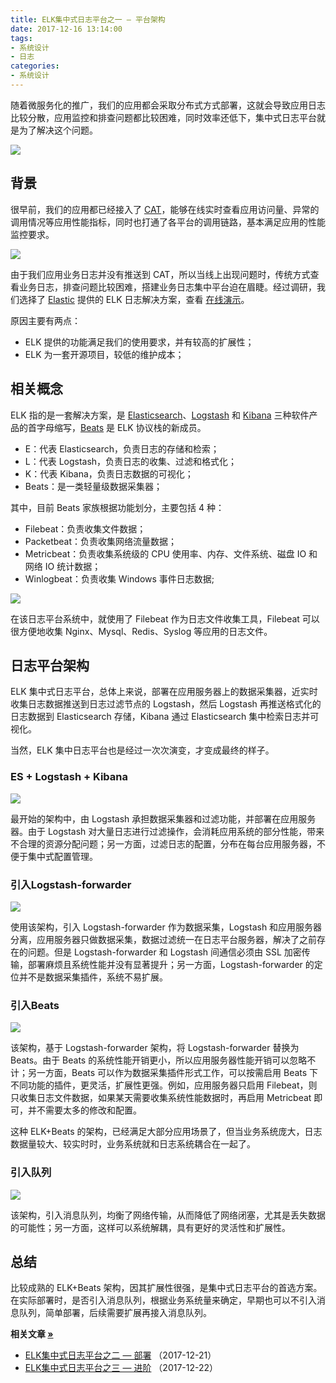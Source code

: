 ```yaml
---
title: ELK集中式日志平台之一 — 平台架构
date: 2017-12-16 13:14:00
tags:
- 系统设计
- 日志
categories:
- 系统设计
---
```


随着微服务化的推广，我们的应用都会采取分布式方式部署，这就会导致应用日志比较分散，应用监控和排查问题都比较困难，同时效率还低下，集中式日志平台就是为了解决这个问题。

![](//www.fanhaobai.com/2017/12/elk/c0625948-b690-48ad-a178-63fc08b0cefb.png)<!--more-->

## 背景

很早前，我们的应用都已经接入了 [CAT](https://github.com/dianping/cat)，能够在线实时查看应用访问量、异常的调用情况等应用性能指标，同时也打通了各平台的调用链路，基本满足应用的性能监控要求。

![](//www.fanhaobai.com/2017/12/elk/b488220c-e24a-4eaf-8ee9-81cc6ae9484c.png)

由于我们应用业务日志并没有推送到 CAT，所以当线上出现问题时，传统方式查看业务日志，排查问题比较困难，搭建业务日志集中平台迫在眉睫。经过调研，我们选择了 [Elastic](https://www.elastic.co) 提供的 ELK 日志解决方案，查看 [在线演示](http://demo.elastic.co/app/kibana#/dashboard/b7be4700-6837-11e7-bd1c-eb5e5ad48f8b)。

原因主要有两点：

* ELK 提供的功能满足我们的使用要求，并有较高的扩展性；
* ELK 为一套开源项目，较低的维护成本；

## 相关概念

ELK 指的是一套解决方案，是 [Elasticsearch](https://www.elastic.co/cn/products/elasticsearch)、[Logstash](https://www.elastic.co/cn/products/logstash) 和 [Kibana](https://www.elastic.co/cn/products/kibana) 三种软件产品的首字母缩写，[Beats](https://www.elastic.co/cn/products/beats) 是 ELK 协议栈的新成员。

* E：代表 Elasticsearch，负责日志的存储和检索； 
* L：代表 Logstash，负责日志的收集、过滤和格式化； 
* K：代表 Kibana，负责日志数据的可视化；
* Beats：是一类轻量级数据采集器；

其中，目前 Beats 家族根据功能划分，主要包括 4 种：

* Filebeat：负责收集文件数据； 
* Packetbeat：负责收集网络流量数据；
* Metricbeat：负责收集系统级的 CPU 使用率、内存、文件系统、磁盘 IO 和网络 IO 统计数据；
* Winlogbeat：负责收集 Windows 事件日志数据;

![](//www.fanhaobai.com/2017/12/elk/de986f14-1b7a-46f0-bf81-e477dda1e157.png)

在该日志平台系统中，就使用了 Filebeat 作为日志文件收集工具，Filebeat 可以很方便地收集 Nginx、Mysql、Redis、Syslog 等应用的日志文件。

## 日志平台架构

ELK 集中式日志平台，总体上来说，部署在应用服务器上的数据采集器，近实时收集日志数据推送到日志过滤节点的 Logstash，然后 Logstash 再推送格式化的日志数据到 Elasticsearch 存储，Kibana 通过 Elasticsearch 集中检索日志并可视化。

当然，ELK 集中日志平台也是经过一次次演变，才变成最终的样子。

### ES + Logstash + Kibana

![](//www.fanhaobai.com/2017/12/elk/b19f74ae-2be3-4aef-b390-246acbf3050f.png)

最开始的架构中，由 Logstash 承担数据采集器和过滤功能，并部署在应用服务器。由于 Logstash 对大量日志进行过滤操作，会消耗应用系统的部分性能，带来不合理的资源分配问题；另一方面，过滤日志的配置，分布在每台应用服务器，不便于集中式配置管理。

### 引入Logstash-forwarder

![](//www.fanhaobai.com/2017/12/elk/c2f50522-4a60-47b5-80b3-69f194745e19.png)

使用该架构，引入 Logstash-forwarder 作为数据采集，Logstash 和应用服务器分离，应用服务器只做数据采集，数据过滤统一在日志平台服务器，解决了之前存在的问题。但是 Logstash-forwarder 和 Logstash 间通信必须由 SSL 加密传输，部署麻烦且系统性能并没有显著提升；另一方面，Logstash-forwarder 的定位并不是数据采集插件，系统不易扩展。

### 引入Beats

![](//www.fanhaobai.com/2017/12/elk/c0625948-b690-48ad-a178-63fc08b0cefb.png)

该架构，基于 Logstash-forwarder 架构，将 Logstash-forwarder 替换为 Beats。由于 Beats 的系统性能开销更小，所以应用服务器性能开销可以忽略不计；另一方面，Beats 可以作为数据采集插件形式工作，可以按需启用 Beats 下不同功能的插件，更灵活，扩展性更强。例如，应用服务器只启用 Filebeat，则只收集日志文件数据，如果某天需要收集系统性能数据时，再启用 Metricbeat 即可，并不需要太多的修改和配置。

这种 ELK+Beats 的架构，已经满足大部分应用场景了，但当业务系统庞大，日志数据量较大、较实时时，业务系统就和日志系统耦合在一起了。

### 引入队列

![](//www.fanhaobai.com/2017/12/elk/17b1a5c7-2897-46f2-becd-3f03f926bc0f.png)

该架构，引入消息队列，均衡了网络传输，从而降低了网络闭塞，尤其是丢失数据的可能性；另一方面，这样可以系统解耦，具有更好的灵活性和扩展性。

## 总结

比较成熟的 ELK+Beats 架构，因其扩展性很强，是集中式日志平台的首选方案。在实际部署时，是否引入消息队列，根据业务系统量来确定，早期也可以不引入消息队列，简单部署，后续需要扩展再接入消息队列。

<strong>相关文章 [»](#)</strong>

* [ELK集中式日志平台之二 — 部署](https://www.fanhaobai.com/2017/12/elk-install.html) <span>（2017-12-21）</span>
* [ELK集中式日志平台之三 — 进阶](https://www.fanhaobai.com/2017/12/elk-advanced.html) <span>（2017-12-22）</span>
